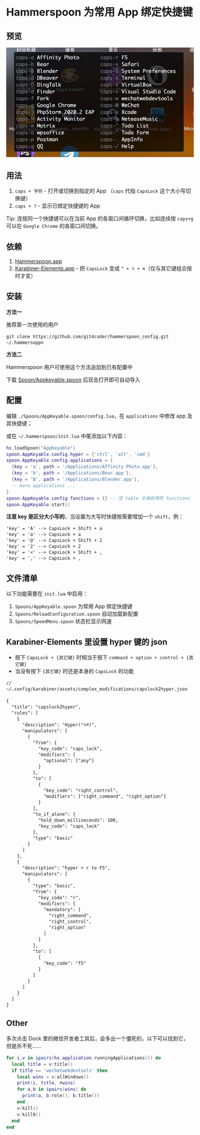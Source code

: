 # Hammerspoon 为常用 App 绑定快捷键

## 预览

![打开 App 的快捷键清单](screenshot/app-hotkey-help.jpg)

## 用法

1. `caps + 字符` - 打开或切换到指定的 App （`caps` 代指 `CapsLock` 这个大小写切换键）
1. `caps + ?` - 显示已绑定快捷键的 App

Tip: 连按同一个快捷键可以在当前 App 的各窗口间循环切换，比如连续按 `caps+g` 可以在 `Google Chrome` 的各窗口间切换。

## 依赖

1. [Hammerspoon.app](https://www.hammerspoon.org/)
1. [Karabiner-Elements.app](https://karabiner-elements.pqrs.org/) - 把 `CapsLock` 变成 `^ + ⌥ + ⌘`（仅与其它键组合按时才变）

## 安装

**方法一**

推荐第一次使用的用户

```
git clone https://github.com/git4coder/hammerspoon_config.git ~/.hammersoppn
```

**方法二**

Hammerspoon 用户可使用这个方法追加到已有配置中

下载 [Spoon/Appkeyable.spoon](https://github.com/git4coder/hammerspoon_config/releases) 后双击打开即可自动导入

## 配置

编辑 `./Spoons/AppKeyable.spoon/config.lua`，在 `applications` 中修改 app 及其快捷键；

或在 `~/.hammerspoon/init.lua` 中尾添加以下内容：

```lua
hs.loadSpoon("AppKeyable")
spoon.AppKeyable.config.hyper = {'ctrl', 'alt', 'cmd'}
spoon.AppKeyable.config.applications = {
  {key = 'a', path = '/Applications/Affinity Photo.app'},
  {key = 'b', path = '/Applications/Bear.app'},
  {key = 'B', path = '/Applications/Blender.app'},
  -- more applications ...
}
spoon.AppKeyable.config.functions = {} -- 空 table 关掉自带的 functions
spoon.AppKeyable:start()
```

**注意 key 是区分大小写的**，当设置为大写时快捷按需要增加一个 `shift`，例：

```
'key' = 'A' --> CapsLock + Shift + a
'key' = 'a' --> CapsLock + a
'key' = '@' --> CapsLock + Shift + 2
'key' = '2' --> CapsLock + 2
'key' = '<' --> CapsLock + Shift + ,
'key' = ',' --> CapsLock + ,
```

## 文件清单

以下功能需要在 `init.lua` 中启用：

1. `Spoons/AppKeyable.spoon` 为常用 App 绑定快捷键
1. `Spoons/ReloadConfiguration.spoon` 自动加载新配置
1. `Spoons/SpeedMenu.spoon` 状态栏显示网速

## Karabiner-Elements 里设置 hyper 键的 json

* 按下 `CapsLock + {其它键}` 时相当于按下 `command + option + control + {其它键}`
* 当没有按下 `{其它键}` 时还是本身的 `CapsLock` 的功能

```jsonnet
// ~/.config/karabiner/assets/complex_modifications/capslock2hyper.json

{
  "title": "capslock2hyper",
  "rules": [
    {
      "description": "Hyper(⌃⌥⌘)",
      "manipulators": [
        {
          "from": {
            "key_code": "caps_lock",
            "modifiers": {
              "optional": ["any"]
            }
          },
          "to": [
            {
              "key_code": "right_control",
              "modifiers": ["right_command", "right_option"]
            }
          ],
          "to_if_alone": {
            "hold_down_milliseconds": 100,
            "key_code": "caps_lock"
          },
          "type": "basic"
        }
      ]
    },
    {
      "description": "hyper + r to F5",
      "manipulators": [
        {
          "type": "basic",
          "from": {
            "key_code": "r",
            "modifiers": {
              "mandatory": [
                "right_command",
                "right_control",
                "right_option"
              ]
            }
          },
          "to": [
            {
              "key_code": "f5"
            }
          ]
        }
      ]
    }
  ]
}
```

## Other

多次点击 Dock 里的微信开发者工具后，会多出一个僵死的，以下可以找到它，但是杀不死……
```lua
for i,v in ipairs(hs.application.runningApplications()) do
  local title = v:title()
  if title == 'wechatwebdevtools' then
    local wins = v:allWindows()
    print(i, title, #wins)
    for a,b in ipairs(wins) do
      print(a, b:role(), b:title())
    end
    v:kill()
    v:kill9()
  end
end
```

